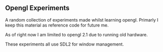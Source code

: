 ## Opengl Experiments

A random collection of experiments made whilst learning opengl. Primarly I keep this material as reference code for future me.

As of right now I am limited to opengl 2.1 due to running old hardware.

These experiments all use SDL2 for window management.
